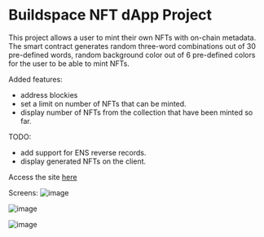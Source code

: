 # Buildspace NFT dApp Project

This project allows a user to mint their own NFTs with on-chain metadata. The smart contract generates random three-word combinations out of 30 pre-defined words, random background color out of 6 pre-defined colors for the user to be able to mint NFTs. 

Added features: 
* address blockies
* set a limit on number of NFTs that can be minted.
* display number of NFTs from the collection that have been minted so far. 

TODO: 
* add support for ENS reverse records. 
* display generated NFTs on the client. 

Access the site [here](https://nftportal.netlify.app/)

Screens:
![image](https://user-images.githubusercontent.com/32437884/152693579-bb53e123-8813-4599-be55-f74e4e9629ed.png)

![image](https://user-images.githubusercontent.com/32437884/152693524-8d39dd7c-1868-452c-bd74-0df1a3c450d0.png)

![image](https://user-images.githubusercontent.com/32437884/152693688-0998f02c-8922-4ed2-ae26-96d6d29db00c.png)

